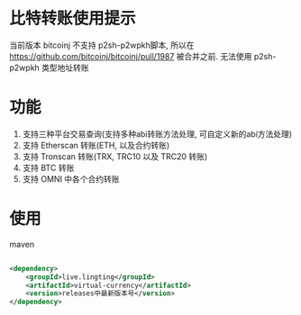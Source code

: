 # 比特转账使用提示

当前版本 bitcoinj 不支持 p2sh-p2wpkh脚本, 所以在 https://github.com/bitcoinj/bitcoinj/pull/1987 被合并之前. 无法使用 p2sh-p2wpkh 类型地址转账

# 功能

1. 支持三种平台交易查询(支持多种abi转账方法处理, 可自定义新的abi方法处理)
2. 支持 Etherscan 转账(ETH, 以及合约转账)
3. 支持 Tronscan 转账(TRX, TRC10 以及 TRC20 转账)
3. 支持 BTC 转账
4. 支持 OMNI 中各个合约转账

# 使用

maven

```xml

<dependency>
    <groupId>live.lingting</groupId>
    <artifactId>virtual-currency</artifactId>
    <version>releases中最新版本号</version>
</dependency>
```